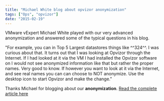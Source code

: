 ```yaml
---
title: "Michael White blog about opvizor anonymization"
tags: ["Ops", "opvizor"]
date: "2015-02-19"
---
```


VMware vExpert Michael White played with our very advanced anonymization and answered some of the typical questions in his blog.

"For example, you can in Top 5 Largest datastores things like ^^324^^. I was curious about that. It turns out that I was looking at Opvizor through the Internet. If I had looked at it via the VM I had installed the Opvizor software on I would not see anonymized information like that but rather the proper names. Very good to know. If however you want to look at it via the Internet, and see real names you can can choose to NOT anonymize. Use the desktop icon to start Opvizor and make the change."

Thanks Michael for blogging about our **anonymization**. [Read the complete article here](http://notesfrommwhite.net/2015/02/17/wonder-why-you-see-494-instead-of-real-names/)
